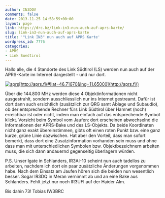 ```yaml
---
author: IN3DOV
comments: false
date: 2013-11-25 14:58:59+00:00
layout: page
link: https://drc.bz/link-in3-nun-auch-auf-aprs-karte/
slug: link-in3-nun-auch-auf-aprs-karte
title: '"Link IN3" nun auch auf APRS Karte'
wordpress_id: 7776
categories:
- APRS
- Link Suedtirol
---
```


Hallo alle, die 4 Standorte des Link Südtirol (LS) werden nun auch auf der APRS-Karte im Internet dargestellt - und nur dort.

[![aprs](https://drc.bz/wp-content/uploads/2013/11/aprs.png)](https://drc.bz/wp-content/uploads/2013/11/aprs.png)[http://aprs.fi/#!lat=46.71670&lng=11.65000](http://aprs.fi/)

Über die 144.800 MHz werden diese 4 Objektinformationen nicht ausgestrahlt, sondern ausschliesslich nur ins Internet gestreamt. Dafür ist dort dann auch ersichtlich (zusätzlich zur QRG samt Ablage und Subaudio), ob der entsprechende Rechner fürs Link Südtirol über Hamnet (noch) erreichbar ist oder nicht, indem man einfach auf das entsprechende Symbol klickt. Vorsicht beim Symbol vom Jaufen: dort erscheinen abwechselnd die Informationen der APRS-Bake und des LS-Objekts. Da beide Koordinaten nicht ganz exakt übereinstimmen, gibts oft einen roten Punkt bzw. eine ganz kurze, grüne Linie dazwischen. Hat aber den Vorteil, dass man sofort bemerkt, dass dort eine Zusatzinformation vorhanden sein muss und ohne dass man mit unterschiedlichen Symbolen bzw. Objektbezeichnern arbeiten muss, die sich dann andauernd gegenseitig überlagern würden.

P.S. Unser Igate in Schlanders, IR3AI-10 scheint nun auch tadellos zu arbeiten, nachdem ich dort ein paar zusätzliche Änderungen vorgenommen habe. Nach dem Einsatz am Jaufen hören sich die beiden nun wesentlich besser. Sogar IR3DQ in Meran vernimmt ab und an eine Bake aus Schlanders. Fehlt jetzt nur noch IR3UFI auf der Haider Alm.

Bis dahin 73! Tobias IW3BRC
